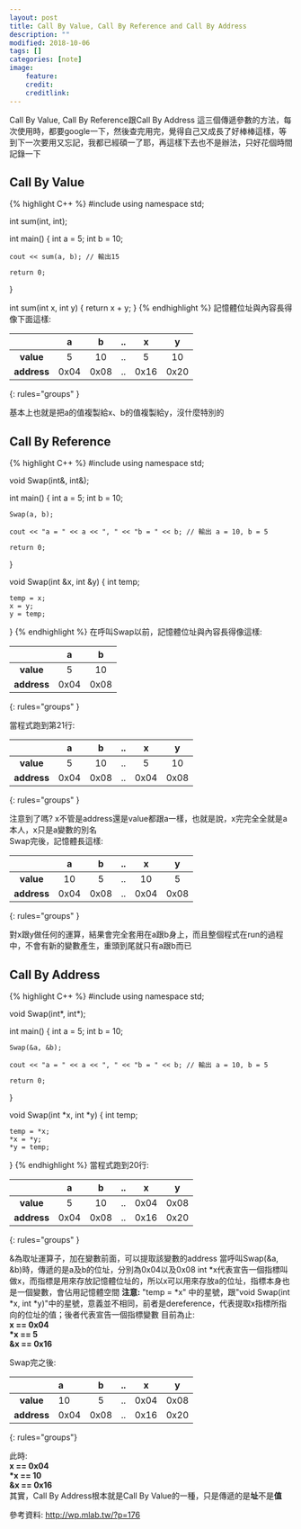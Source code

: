 ```yaml
---
layout: post
title: Call By Value, Call By Reference and Call By Address
description: ""
modified: 2018-10-06
tags: []
categories: [note]
image:
    feature:
    credit:
    creditlink:
---
```

Call By Value, Call By Reference跟Call By Address 這三個傳遞參數的方法，每次使用時，都要google一下，然後查完用完，覺得自己又成長了好棒棒這樣，等到下一次要用又忘記，我都已經碩一了耶，再這樣下去也不是辦法，只好花個時間記錄一下
## Call By Value
{% highlight C++ %}
#include <iostream>
using namespace std;

int sum(int, int);

int main()
{
    int a = 5;
    int b = 10;

    cout << sum(a, b); // 輸出15

    return 0;
}

int sum(int x, int y)
{
    return x + y;
}
{% endhighlight %}
記憶體位址與內容長得像下面這樣:

|            |     a    |     b    |..|  x   | y    |
| :--------: | :------: | :------: |:--:| :--: | :--: |
| **value**  | 5        | 10       |..| 5    | 10   |
| **address**| 0x04     | 0x08     |..| 0x16 | 0x20 
{: rules="groups" }

基本上也就是把a的值複製給x、b的值複製給y，沒什麼特別的

## Call By Reference
{% highlight C++ %}
#include <iostream>
using namespace std;

void Swap(int&, int&);

int main()
{
    int a = 5;
    int b = 10;

    Swap(a, b);

    cout << "a = " << a << ", " << "b = " << b; // 輸出 a = 10, b = 5

    return 0;
}

void Swap(int &x, int &y)
{
    int temp;

    temp = x;
    x = y;
    y = temp;
}
{% endhighlight %}
在呼叫Swap以前，記憶體位址與內容長得像這樣:

|            |     a    |     b    |
| :--------: | :------: | :------: |
| **value**  | 5        | 10       |
| **address**| 0x04     | 0x08     
{: rules="groups" }

當程式跑到第21行:

|            |     a    |     b    |..|  x   | y    |
| :--------: | :------: | :------: |:--:| :--: | :--: |
| **value**  | 5        | 10       |..| 5    | 10   |
| **address**| 0x04     | 0x08     |..| 0x04 | 0x08 
{: rules="groups" }

注意到了嗎? x不管是address還是value都跟a一樣，也就是說，x完完全全就是a本人，x只是a變數的別名  
Swap完後，記憶體長這樣:

|            |     a    |     b    |..|  x   | y    |
| :--------: | :------: | :------: |:--:| :--: | :--: |
| **value**  | 10       | 5        |..| 10   | 5    |
| **address**| 0x04     | 0x08     |..| 0x04 | 0x08 
{: rules="groups" }

對x跟y做任何的運算，結果會完全套用在a跟b身上，而且整個程式在run的過程中，不會有新的變數產生，重頭到尾就只有a跟b而已

## Call By Address
{% highlight C++ %}
#include <iostream>
using namespace std;

void Swap(int*, int*);

int main()
{
    int a = 5;
    int b = 10;

    Swap(&a, &b);

    cout << "a = " << a << ", " << "b = " << b; // 輸出 a = 10, b = 5

    return 0;
}

void Swap(int *x, int *y)
{
    int temp;

    temp = *x;
    *x = *y;
    *y = temp;
}
{% endhighlight %}
當程式跑到20行:

|            |     a    |     b    |..| x    | y    |
| :--------: | :------: | :------: |:--:| :--: | :--: |
| **value**  | 5        | 10       |..| 0x04 | 0x08 |
| **address**| 0x04     | 0x08     |..| 0x16 | 0x20 
{: rules="groups" }

&為取址運算子，加在變數前面，可以提取該變數的address
當呼叫Swap(&a, &b)時，傳遞的是a及b的位址，分別為0x04以及0x08
int \*x代表宣告一個指標叫做x，而指標是用來存放記憶體位址的，所以x可以用來存放a的位址，指標本身也是一個變數，會佔用記憶體空間
**注意:** "temp = \*x" 中的星號，跟"void Swap(int \*x, int \*y)"中的星號，意義並不相同，前者是dereference，代表提取x指標所指向的位址的值；後者代表宣告一個指標變數
目前為止:  
**x  == 0x04  
\*x == 5  
&x == 0x16**  

Swap完之後:

|            |     a    |     b    |..| x    | y    |
| :--------: | :------- | :------: |:--:| :--: | :--: |
| **value**  | 10       | 5        |..| 0x04 | 0x08 |
| **address**| 0x04     | 0x08     |..| 0x16 | 0x20 
{: rules="groups"}

此時:  
**x == 0x04  
\*x == 10  
&x == 0x16**  
其實，Call By Address根本就是Call By Value的一種，只是傳遞的是**址**不是**值**

參考資料: <http://wp.mlab.tw/?p=176>
